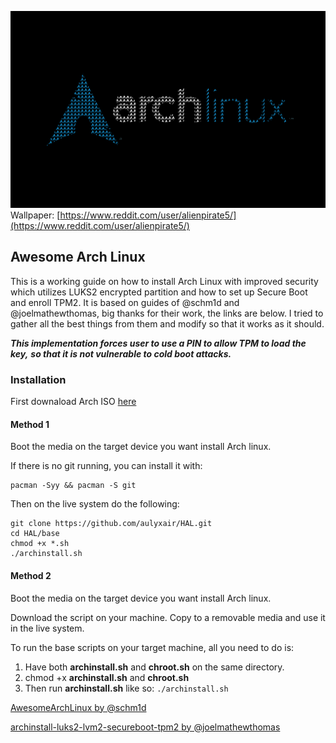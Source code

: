 ![Arch Linux Secure AF](./archLinux.png)
Wallpaper: [https://www.reddit.com/user/alienpirate5/](https://www.reddit.com/user/alienpirate5/)
## Awesome Arch Linux

This is a working guide on how to install Arch Linux with improved security which utilizes 
LUKS2 encrypted partition and how to set up Secure Boot and enroll TPM2. 
It is based on guides of @schm1d and @joelmathewthomas, big thanks for their work,
the links are below.
I tried to gather all the best things from them and modify so that it works as it should.

***This implementation forces user to use a PIN to allow TPM to load the key,*** 
***so that it is not vulnerable to cold boot attacks.*** 


### Installation
First downaload Arch ISO [here](https://archlinux.org/download/)

#### Method 1
Boot the media on the target device you want install Arch linux.

If there is no git running, you can install it with:

    pacman -Syy && pacman -S git

Then on the live system do the following:

    git clone https://github.com/aulyxair/HAL.git
    cd HAL/base
    chmod +x *.sh
    ./archinstall.sh

#### Method 2
Boot the media on the target device you want install Arch linux.

Download the script on your machine.
Copy to a removable media and use it in the live system.

To run the base scripts on your target machine, all you need to do is:

1. Have both **archinstall.sh** and **chroot.sh** on the same directory.
2. chmod +x **archinstall.sh** and **chroot.sh**
3. Then run **archinstall.sh** like so: `./archinstall.sh`


[AwesomeArchLinux by @schm1d](https://github.com/schm1d/AwesomeArchLinux/)

[archinstall-luks2-lvm2-secureboot-tpm2 by @joelmathewthomas](https://github.com/joelmathewthomas/archinstall-luks2-lvm2-secureboot-tpm2)
